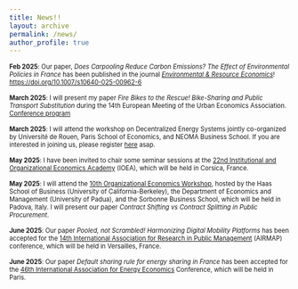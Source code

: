 ```yaml
---
title: News!!
layout: archive
permalink: /news/
author_profile: true
---
```


<span style="font-size: 0.8em;"> **Feb 2025**: Our paper, *Does Carpooling Reduce Carbon Emissions? The Effect of Environmental Policies in France* has been published in the journal <a href="https://link.springer.com/journal/10640" title="ERE">*Environmental & Resource Economics*</a>! <a href="https://doi.org/10.1007/s10640-025-00962-6" title="DOI"> https://doi.org/10.1007/s10640-025-00962-6</a> </span>

<span style="font-size: 0.8em;"> **March 2025**: I will present my paper *Fire Bikes to the Rescue! Bike-Sharing and Public Transport Substitution* during the 14th European Meeting of the Urban Economics Association. <a href="https://urbaneconomics.org/meetings/emuea2025/program.html" title="ERE"> Conference program</a>

<span style="font-size: 0.8em;"> **March 2025**: I will attend the workshop on Decentralized Energy Systems jointly co-organized by Université de Rouen, Paris School of Economics, and NEOMA Business School. If you are interested in joining us, please register <a href="https://forms.office.com/pages/responsepage.aspx?id=MXuE6nPcZE646VTLI3aI8wOahX1bM1ZPjb7wzpIUefFUM1FLWlpHMzZWTUZVVkNIR0JCT0RHVkZSRi4u&route=shorturl" title="ERE"> here</a> asap.

<span style="font-size: 0.8em;"> **May 2025**: I have been invited to chair some seminar sessions at the <a href="https://www.ioea.eu/" title=""> 22nd Institutional and Organizational Economics Academy</a> (IOEA),  which will be held in Corsica, France.

<span style="font-size: 0.8em;"> **May 2025**: I will attend the <a href="https://www.economia.unipd.it/en/10th-organizational-economics-workshop" title="padova"> 10th Organizational Economics Workshop</a>,  hosted by the Haas School of Business (University of California-Berkeley), the Department of Economics and Management (University of Padua), and the Sorbonne Business School, which will be held in Padova, Italy. I will present our paper *Contract Shifting vs Contract Splitting in Public Procurement*.

<span style="font-size: 0.8em;"> **June 2025**: Our paper *Pooled, not Scrambled! Harmonizing Digital Mobility Platforms* has been accepted for the <a href="https://airmap2025.sciencesconf.org/?forward-action=index&forward-controller=index&lang=en" title="AIRMAP"> 14th International Association for Research in Public Management</a> (AIRMAP) conference, which will be held in Versailles, France.

<span style="font-size: 0.8em;"> **June 2025**: Our paper *Default sharing rule for energy sharing in France* has been accepted for the <a href="https://iaee2025paris.org/" title="IAEE"> 46th International Association for Energy Economics</a> Conference, which will be held in Paris.

